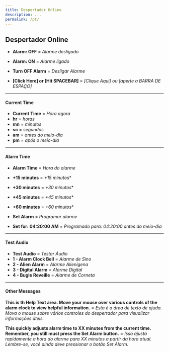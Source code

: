 ```yaml
---
title: Despertador Online
description: ...
permalink: /pt/
---
```

  
## Despertador Online

- **Alarm: OFF**  = *Alarme desligado*
- **Alarm: ON** = *Alarme ligado*

- **Turn OFF Alarm** = *Desligar Alarme*
- **[Click Here] or [Hit SPACEBAR]** = *[Clique Aqui] ou [aperte a BARRA DE ESPAÇO]*

---

#### Current Time

- **Current Time** = *Hora agora*
- **hr** = *horas*
- **mn** = *minutos*
- **sc** = *segundos*
- **am** = *antes do meio-dia*
- **pm** = *após o meio-dia*

---

#### Alarm Time

- **Alarm Time** = *Hora do alarme*


- **+15 minutes** = *+15 minutos**
- **+30 minutes** = *+30 minutos**
- **+45 minutes** = *+45 minutos**
- **+60 minutes** = *+60 minutos**


- **Set Alarm** = *Programar alarme*


- **Set for: 04:20:00 AM** = *Programado para: 04:20:00 antes do meio-dia*

---

#### Test Audio

- **Test Audio** = *Testar Áudio*
- **1 - Alarm Clock Bell** = *Alarme de Sino*
- **2 - Alien Alarm** = *Alarme Alienígena*
- **3 - Digital Alarm** = *Alarme Digital*
- **4 - Bugle Reveille** = *Alarme de Corneta*

---

#### Other Messages

**This is th Help Text area. Move your mouse over various controls of the alarm clock to view helpful information.** = *Esta é a área de texto de ajuda. Mova o mouse sobre vários controles do despertador para visualizar informações úteis.*


**This quickly adjusts alarm time to XX minutes from the current time. Remember, you still must press the Set Alarm button.** = *Isso ajusta rapidamente a hora do alarme para XX minutos a partir da hora atual. Lembre-se, você ainda deve pressionar o botão Set Alarm.*

